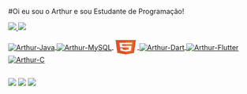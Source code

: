 #Oi eu sou o Arthur e sou Estudante de Programação!

<div align="">
  <a href="https://github.com/rapach01">
  <img height="150em" src="https://github-readme-stats.vercel.app/api?username=rapach01&show_icons=true&theme=tokyonight&include_all_commits=true&count_private=true"/>
  <img height="150em" src="https://github-readme-stats.vercel.app/api/top-langs/?username=rapach01&layout=compact&langs_count=7&theme=tokyonight"/>
</div>
<div style="display: inline_block"><br>
  <img align="center" alt="Arthur-Java" height="50" width="48" src="https://cdn.jsdelivr.net/gh/devicons/devicon/icons/java/java-original-wordmark.svg">
  <img align="center" alt="Arthur-MySQL" height="50" width="48" src="https://cdn.jsdelivr.net/gh/devicons/devicon/icons/mysql/mysql-plain-wordmark.svg">
  <img align="center" alt="Arthur-HTML" height="30" width="48" src="https://raw.githubusercontent.com/devicons/devicon/master/icons/html5/html5-original.svg">
  <img align="center" alt="Arthur-Dart" height="40" width="48" src="https://cdn.jsdelivr.net/gh/devicons/devicon/icons/dart/dart-plain-wordmark.svg">
  <img align="center" alt="Arthur-Flutter" height="30" width="48" src="https://cdn.jsdelivr.net/gh/devicons/devicon/icons/flutter/flutter-original.svg">
  <img align="center" alt="Arthur-C" height="30" width="48" src="https://cdn.jsdelivr.net/gh/devicons/devicon/icons/c/c-original.svg">
</div>

  ##
  
<div> 
  <a href="https://instagram.com/_rapach" target="_blank"><img src="https://img.shields.io/badge/-Instagram-%23E4405F?style=for-the-badge&logo=instagram&logoColor=white" target="_blank"></a>
  <a href = "mailto:arthurrapach06@gmail.com"><img src="https://img.shields.io/badge/Gmail-D14836?style=for-the-badge&logo=gmail&logoColor=white" target="_blank"></a>
  <a href="https://www.linkedin.com/in/arthur-de-lima-rapach-08461b203/" target="_blank"><img src="https://img.shields.io/badge/-LinkedIn-%230077B5?style=for-the-badge&logo=linkedin&logoColor=white" target="_blank"></a> 
